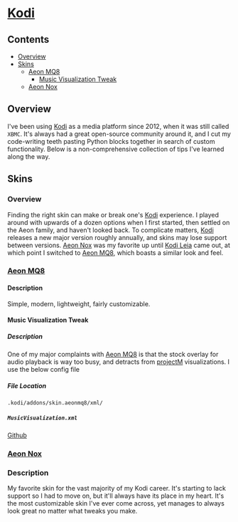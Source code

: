 # [Kodi](https://kodi.tv/)

## Contents

- [Overview](#overview)
- [Skins](#skins)
  - [Aeon MQ8](#aeon-mq8)
    - [Music Visualization Tweak](#music-visualization-tweak)
  - [Aeon Nox](#aeon-nox)

## Overview

I've been using [Kodi](https://kodi.tv/) as a media platform since 2012, when it was still called `XBMC`. It's always had a great open-source community around it, and I cut my code-writing teeth pasting Python blocks together in search of custom functionality. Below is a non-comprehensive collection of tips I've learned along the way.

## Skins

### Overview

Finding the right skin can make or break one's [Kodi](https://kodi.tv/) experience. I played around with upwards of a dozen options when I first started, then settled on the Aeon family, and haven't looked back. To complicate matters, [Kodi](https://kodi.tv/) releases a new major version roughly annually, and skins may lose support between versions. 
[Aeon Nox](https://kodi.tv/addon/skins/aeon-nox) was my favorite up until [Kodi Leia](https://kodi.tv/article/kodi-leia-183-release) came out, at which point I switched to [Aeon MQ8](https://kodi.tv/addon/skins/aeon-mq-8), which boasts a similar look and feel.  

### [Aeon MQ8](https://kodi.tv/addon/skins/aeon-mq-8)

#### Description

Simple, modern, lightweight, fairly customizable.

#### Music Visualization Tweak

##### Description

One of my major complaints with [Aeon MQ8](https://kodi.tv/addon/skins/aeon-mq-8) is that the stock overlay for audio playback is way too busy, and detracts from [projectM](https://github.com/projectM-visualizer/projectm) visualizations. I use the below config file 

##### File Location

`.kodi/addons/skin.aeonmq8/xml/`

##### `MusicVisualization.xml`

[Github](https://github.com/efournier92/Notes/blob/master/Kodi/skin.aeonmq8/xml/MusicVisualisation.xml)

### [Aeon Nox](https://kodi.tv/addon/skins/aeon-nox)

### Description

My favorite skin for the vast majority of my Kodi career. It's starting to lack support so I had to move on, but it'll always have its place in my heart. It's the most customizable skin I've ever come across, yet manages to always look great no matter what tweaks you make.

